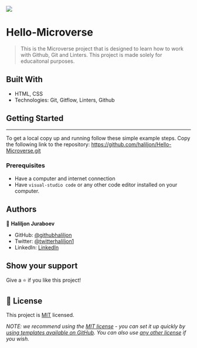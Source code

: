 ![](https://img.shields.io/badge/Microverse-blueviolet)

# Hello-Microverse

> This is the Microverse project that is designed to learn how to work with Github, Git and Linters. This project is made solely for educaitonal purposes.

## Built With

- HTML, CSS
- Technologies: Git, Gitflow, Linters, Github

## Getting Started

---

To get a local copy up and running follow these simple example steps. Copy the following link to the repository: https://github.com/haliljon/Hello-Microverse.git

### Prerequisites

- Have a computer and internet connection
- Have `visual-studio code` or any other code editor installed on your computer.

## Authors

👤 **Haliljon Juraboev**

- GitHub: [@githubhaliljon](https://github.com/haliljon)
- Twitter: [@twitterhaliljon1](https://twitter.com/haliljon1)
- LinkedIn: [LinkedIn](https://www.linkedin.com/in/juraboev-haliljon)

## Show your support

Give a ⭐️ if you like this project!

## 📝 License

This project is [MIT](./LICENSE) licensed.

_NOTE: we recommend using the [MIT license](https://choosealicense.com/licenses/mit/) - you can set it up quickly by [using templates available on GitHub](https://docs.github.com/en/communities/setting-up-your-project-for-healthy-contributions/adding-a-license-to-a-repository). You can also use [any other license](https://choosealicense.com/licenses/) if you wish._
